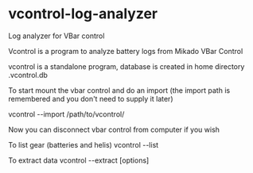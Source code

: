 # vcontrol-log-analyzer
Log analyzer for VBar control

Vcontrol is a program to analyze battery logs from Mikado VBar Control

vcontrol is a standalone program, database is created in home directory .vcontrol.db

To start mount the vbar control and do an import (the import path is remembered and you don't need to supply it later)

vcontrol --import /path/to/vcontrol/

Now you can disconnect vbar control from computer if you wish

To list gear (batteries and helis)
vcontrol --list

To extract data
vcontrol --extract [options]
